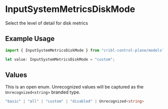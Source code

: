 # InputSystemMetricsDiskMode

Select the level of detail for disk metrics

## Example Usage

```typescript
import { InputSystemMetricsDiskMode } from "cribl-control-plane/models";

let value: InputSystemMetricsDiskMode = "custom";
```

## Values

This is an open enum. Unrecognized values will be captured as the `Unrecognized<string>` branded type.

```typescript
"basic" | "all" | "custom" | "disabled" | Unrecognized<string>
```